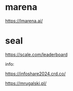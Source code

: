 # marena

https://lmarena.ai/

# seal

https://scale.com/leaderboard



info:

https://infoshare2024.crd.co/

https://mrugalski.pl/
 